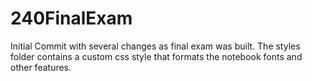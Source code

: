 # 240FinalExam
Initial Commit with several changes as final exam was built.
The styles folder contains a custom css style that formats
the notebook fonts and other features.


